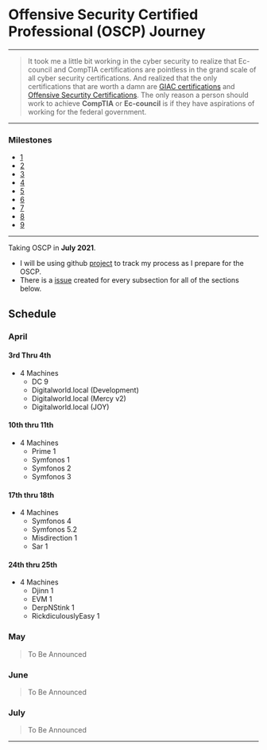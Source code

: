 # Offensive Security Certified Professional (OSCP) Journey
-----------
> It took me a little bit working in the cyber security to realize that Ec-council and CompTIA certifications are pointless in the grand scale of all cyber security certifications. And realized that the only certifications that are worth a damn are [GIAC certifications](https://www.giac.org/) and [Offensive Securtity Certifications](https://www.offensive-security.com/courses-and-certifications/). The only reason a person should work to achieve **CompTIA** or **Ec-council** is if they have aspirations of working for the federal government.
> 
-----------
### Milestones
- [1](https://github.com/austinsonger/OSCP/milestone/1)
- [2](https://github.com/austinsonger/OSCP/milestone/2)
- [3](https://github.com/austinsonger/OSCP/milestone/3)
- [4](https://github.com/austinsonger/OSCP/milestone/4)
- [5](https://github.com/austinsonger/OSCP/milestone/5)
- [6](https://github.com/austinsonger/OSCP/milestone/6)
- [7](https://github.com/austinsonger/OSCP/milestone/7)
- [8](https://github.com/austinsonger/OSCP/milestone/8)
- [9](https://github.com/austinsonger/OSCP/milestone/9)

-----------
Taking OSCP in **July 2021**.

- I will be using github [project](https://github.com/austinsonger/OSCP-Prep/projects/1) to track my process as I prepare for the OSCP.
- There is a [issue](https://github.com/austinsonger/OSCP-Prep/issues) created for every subsection for all of the sections below.

## Schedule

### April

#### 3rd Thru 4th
- 4 Machines
  - DC 9
  - Digitalworld.local (Development)
  - Digitalworld.local (Mercy v2)
  - Digitalworld.local (JOY)

#### 10th thru 11th
- 4 Machines
  - Prime 1
  - Symfonos 1
  - Symfonos 2
  - Symfonos 3

#### 17th thru 18th
- 4 Machines
  - Symfonos 4
  - Symfonos 5.2
  - Misdirection 1
  - Sar 1

#### 24th thru 25th
- 4 Machines
  - Djinn 1
  - EVM 1
  - DerpNStink 1
  - RickdiculouslyEasy 1

### May
> To Be Announced

### June
> To Be Announced

### July
> To Be Announced


<!--
### [Command Line and Tools]()

### [Bash Scripting]()

### [Passive Information Gathering]()

### [Active Information Gathering]()

### [Vulnerability Scanning]()

### [Web Application Attacks]()

### [Introduction to Buffer Overflows]()

### [Windows Buffer Overflows]()

### [Linux Buffer Overflows]()

### [Client-Side Attacks]()

### [Locating Public Exploits]()

### [Fixing Exploits]()

### [File Transfers]()

### [Antivirus Evasion]()

### [Privilege Escalation]()

### [Password Attacks]()

### [Port Redirection and Tunneling]()

### [Active Directory Attacks]()

### [The Metasploit Framework]()

### [PowerShell Empire]()

### [Assembling the Pieces: Penetration Test Breakdown]()
 -->


-----------------

<!---
# OSCP-Like Vulnhub Boxes

| **List of PWK/OSCP boxes from the previous versions of the course** | **Current Systems that are Simliar to the current PWK/OSCP course** | 
| ------------------------------------------------------------ | ------------------------------------------------------------ |
| **Kioptrix: Level 1  (#1): https://www.vulnhub.com/entry/kioptrix-level-1-1,22/** | **DC 9:  https://www.vulnhub.com/entry/dc-9,412/**           | 
| **Kioptrix: Level 1.1  (#2): https://www.vulnhub.com/entry/kioptrix-level-11-2,23/** | **Digitalworld.local  (Bravery): https://www.vulnhub.com/entry/digitalworldlocal-bravery,281/** | 
| **Kioptrix: Level 1.2  (#3): https://www.vulnhub.com/entry/kioptrix-level-12-3,24/** | **Digitalworld.local  (Development):  https://www.vulnhub.com/entry/digitalworldlocal-development,280/** | 
| **Kioptrix: Level 1.3  (#4): https://www.vulnhub.com/entry/kioptrix-level-13-4,25** | **Digitalworld.local  (Mercy v2): https://www.vulnhub.com/entry/digitalworldlocal-mercy-v2,263/** | 
| **Kioptrix: 2014:  https://www.vulnhub.com/entry/kioptrix-2014-5,62/** | **Digitalworld.local  (JOY): https://www.vulnhub.com/entry/digitalworldlocal-joy,298/** | 
| **FristiLeaks 1.3:  https://www.vulnhub.com/entry/fristileaks-13,133/** | **Prime 1:  https://www.vulnhub.com/entry/prime-1,358/**     | 
| **Stapler 1:  https://www.vulnhub.com/entry/stapler-1,150/** | **Symfonos 1:  https://www.vulnhub.com/entry/symfonos-1,322/** |
| **VulnOS 2:  https://www.vulnhub.com/entry/vulnos-2,147/**   | **Symfonos 2:  https://www.vulnhub.com/entry/symfonos-2,331/** | 
| **SickOs 1.2:  https://www.vulnhub.com/entry/sickos-12,144/** | **Symfonos 3:  https://www.vulnhub.com/entry/symfonos-3,332/** | 
| **HackLAB: Vulnix:  https://www.vulnhub.com/entry/hacklab-vulnix,48/** | **Symfonos 4:  https://www.vulnhub.com/entry/symfonos-4,347/** | 
| **/dev/random:  scream: https://www.vulnhub.com/entry/devrandom-scream,47/** | **Symfonos 5.2:  https://www.vulnhub.com/entry/symfonos-52,415/** | 
| **pWnOS 2.0:  https://www.vulnhub.com/entry/pwnos-20-pre-release,34/** | **Misdirection 1:  https://www.vulnhub.com/entry/misdirection-1,371/** | 
| **SkyTower 1:  https://www.vulnhub.com/entry/skytower-1,96/** | **Sar 1:  https://www.vulnhub.com/entry/sar-1,425/**         | 
| **Mr-Robot 1:  https://www.vulnhub.com/entry/mr-robot-1,151/** | **Djinn 1:  https://www.vulnhub.com/entry/djinn-1,397/**     | 
| **PwnLab:  https://www.vulnhub.com/entry/pwnlab-init,158/**  | **EVM 1:  https://www.vulnhub.com/entry/evm-1,391/**         | 
| **Lin.Security:  https://www.vulnhub.com/entry/linsecurity-1,244/** | **DerpNStink 1:  https://www.vulnhub.com/entry/derpnstink-1,221/** | 
| **Temple of Doom:  https://www.vulnhub.com/entry/temple-of-doom-1,243/** | **RickdiculouslyEasy  1: https://www.vulnhub.com/entry/rickdiculouslyeasy-1,207/** | 
| **Pinkys Palace v2:  https://www.vulnhub.com/entry/pinkys-palace-v2,229/** | **Tommy Boy 1:  https://www.vulnhub.com/entry/tommy-boy-1,157/** | 
| **Zico2:  https://www.vulnhub.com/entry/zico2-1,210/**       | **Breach 1: https://www.vulnhub.com/entry/breach-1,152/**    | 
| **Wintermute:  https://www.vulnhub.com/entry/wintermute-1,239/** | **Breach 2.1:  https://www.vulnhub.com/entry/breach-21,159/** | 
| **Tr0ll 1:  https://www.vulnhub.com/entry/tr0ll-1,100/**     | **Breach 3.0.1:  https://www.vulnhub.com/entry/breach-301,177/** |
| **Tr0ll 2:  https://www.vulnhub.com/entry/tr0ll-2,107/**     | **NullByte:  https://www.vulnhub.com/entry/nullbyte-1,126/** |                                
| **Web Developer 1:  https://www.vulnhub.com/entry/web-developer-1,288/** | **Bob 1.0.1:  https://www.vulnhub.com/entry/bob-101,226/**   |                                                              
| **SolidState:  https://www.vulnhub.com/entry/solidstate-1,261/** | **Toppo 1:  https://www.vulnhub.com/entry/toppo-1,245/**     |                                                              
| **Hackme 1:  https://www.vulnhub.com/entry/hackme-1,330/**   | **W34kn3ss 1:  https://www.vulnhub.com/entry/w34kn3ss-1,270/** |                                                              
| **Escalate_Linux: 1:  https://www.vulnhub.com/entry/escalate_linux-1,323/** | **GoldenEye 1:  https://www.vulnhub.com/entry/goldeneye-1,240/** |                                                              |
| **DC 6:  https://www.vulnhub.com/entry/dc-6,315/**           | **Infosec Prep OSCP  Box: https://www.vulnhub.com/entry/infosec-prep-oscp,508/** |                                                              |
|                                                              | **LemonSqueezy:**  https://www.vulnhub.com/entry/lemonsqueezy-1,473/ |                                                              
|                                                              | **Brainpan 1:**  https://www.vulnhub.com/entry/brainpan-1,51/ |                                                              
|                                                              | **Pinkys Palace v1:**  https://www.vulnhub.com/entry/pinkys-palace-v1,225/ |                                                              
|                                                              | **Lord of the root  1.0.1:** https://www.vulnhub.com/entry/lord-of-the-root-101,129/ |                                                              |
|                                                              | **Tiki-1:**  https://www.vulnhub.com/entry/tiki-1,525/       |                                                              
|                                                              | **Healthcare 1:**  https://www.vulnhub.com/entry/healthcare-1,522/ |                                                              
|                                                              | **Photographer 1:**  https://www.vulnhub.com/entry/photographer-1,519/ |                                                              
|                                                              | **Glasglow 1.1:**  https://www.vulnhub.com/entry/glasgow-smile-11,491/ |                                                              
--->                                                
